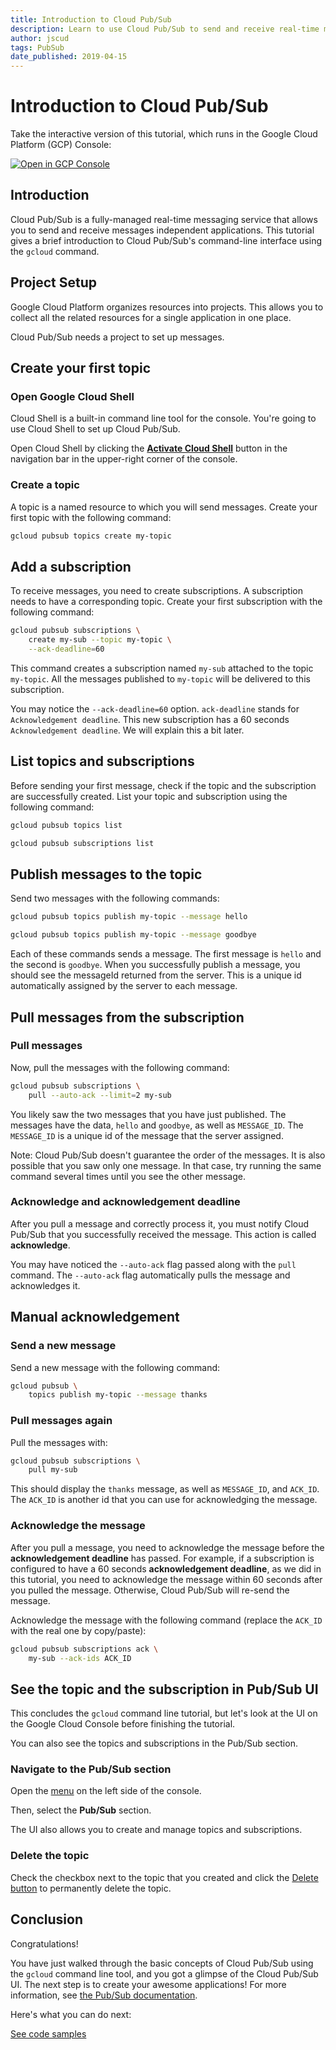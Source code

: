 ```yaml
---
title: Introduction to Cloud Pub/Sub
description: Learn to use Cloud Pub/Sub to send and receive real-time messages.
author: jscud
tags: PubSub
date_published: 2019-04-15
---
```


# Introduction to Cloud Pub/Sub

<walkthrough-tutorial-url url="https://cloud.google.com/pubsub/quickstart-console"></walkthrough-tutorial-url>

<walkthrough-devshell-precreate></walkthrough-devshell-precreate>

<walkthrough-alt>
Take the interactive version of this tutorial, which runs in the Google Cloud Platform (GCP) Console:

[![Open in GCP Console](https://walkthroughs.googleusercontent.com/tutorial/resources/open-in-console-button.svg)](https://console.cloud.google.com/getting-started?walkthrough_tutorial_id=pubsub_quickstart)

</walkthrough-alt>

## Introduction

Cloud Pub/Sub is a fully-managed real-time messaging service that allows you to
send and receive messages independent applications. This tutorial gives a brief
introduction to Cloud Pub/Sub's command-line interface using the `gcloud`
command.

## Project Setup

Google Cloud Platform organizes resources into projects. This allows you to
collect all the related resources for a single application in one place.

Cloud Pub/Sub needs a project to set up messages.

<walkthrough-project-setup></walkthrough-project-setup>

## Create your first topic

### Open Google Cloud Shell

Cloud Shell is a built-in command line tool for the console. You're going to use
Cloud Shell to set up Cloud Pub/Sub.

Open Cloud Shell by clicking the
<walkthrough-cloud-shell-icon></walkthrough-cloud-shell-icon>
[**Activate Cloud Shell**][spotlight-open-devshell] button in the navigation bar in the upper-right corner of the console.

### Create a topic

A topic is a named resource to which you will send messages. Create your first
topic with the following command:

```bash
gcloud pubsub topics create my-topic
```

## Add a subscription

To receive messages, you need to create subscriptions. A subscription needs to
have a corresponding topic. Create your first subscription with the following
command:

```bash
gcloud pubsub subscriptions \
    create my-sub --topic my-topic \
    --ack-deadline=60
```

This command creates a subscription named `my-sub` attached to the topic
`my-topic`. All the messages published to `my-topic` will be delivered to this
subscription.

You may notice the `--ack-deadline=60` option. `ack-deadline` stands for
`Acknowledgement deadline`. This new subscription has a 60 seconds
`Acknowledgement deadline`. We will explain this a bit later.

## List topics and subscriptions

Before sending your first message, check if the topic and the subscription are
successfully created. List your topic and subscription using the following
command:

```bash
gcloud pubsub topics list
```

```bash
gcloud pubsub subscriptions list
```

## Publish messages to the topic

Send two messages with the following commands:

```bash
gcloud pubsub topics publish my-topic --message hello
```

```bash
gcloud pubsub topics publish my-topic --message goodbye
```

Each of these commands sends a message. The first message is `hello` and the
second is `goodbye`. When you successfully publish a message, you should see the
messageId returned from the server. This is a unique id automatically assigned
by the server to each message.

## Pull messages from the subscription

### Pull messages

Now, pull the messages with the following command:

```bash
gcloud pubsub subscriptions \
    pull --auto-ack --limit=2 my-sub
```

You likely saw the two messages that you have just published. The messages have
the data, `hello` and `goodbye`, as well as `MESSAGE_ID`. The `MESSAGE_ID` is a
unique id of the message that the server assigned.

Note: Cloud Pub/Sub doesn't guarantee the order of the messages. It is also
possible that you saw only one message. In that case, try running the same
command several times until you see the other message.

### Acknowledge and acknowledgement deadline

After you pull a message and correctly process it, you must notify Cloud Pub/Sub
that you successfully received the message. This action is called
**acknowledge**.

You may have noticed the `--auto-ack` flag passed along with the `pull` command.
The `--auto-ack` flag automatically pulls the message and acknowledges it.

## Manual acknowledgement

### Send a new message

Send a new message with the following command:

```bash
gcloud pubsub \
    topics publish my-topic --message thanks
```

### Pull messages again

Pull the messages with:

```bash
gcloud pubsub subscriptions \
    pull my-sub
```

This should display the `thanks` message, as well as `MESSAGE_ID`, and `ACK_ID`.
The `ACK_ID` is another id that you can use for acknowledging the message.

### Acknowledge the message

After you pull a message, you need to acknowledge the message before the
**acknowledgement deadline** has passed. For example, if a subscription is
configured to have a 60 seconds **acknowledgement deadline**, as we did in this
tutorial, you need to acknowledge the message within 60 seconds after you pulled
the message. Otherwise, Cloud Pub/Sub will re-send the message.

Acknowledge the message with the following command (replace the `ACK_ID` with
the real one by copy/paste):

```bash
gcloud pubsub subscriptions ack \
    my-sub --ack-ids ACK_ID
```

## See the topic and the subscription in Pub/Sub UI

This concludes the `gcloud` command line tutorial, but let's look at the UI on
the Google Cloud Console before finishing the tutorial.

You can also see the topics and subscriptions in the Pub/Sub section.

### Navigate to the Pub/Sub section

Open the [menu][spotlight-console-menu] on the left side of the console.

Then, select the **Pub/Sub** section.

<walkthrough-menu-navigation sectionId="CLOUDPUBSUB_SECTION"></walkthrough-menu-navigation>

The UI also allows you to create and manage topics and subscriptions.

### Delete the topic

Check the checkbox next to the topic that you created and click the [Delete
button][spotlight-delete-button] to permanently delete the topic.

## Conclusion

Congratulations!

<walkthrough-conclusion-trophy></walkthrough-conclusion-trophy>

You have just walked through the basic concepts of Cloud
Pub/Sub using the `gcloud` command line tool, and you got a glimpse of the Cloud
Pub/Sub UI. The next step is to create your awesome applications! For more
information, see [the Pub/Sub documentation][pubsub-docs].

Here's what you can do next:

[See code
samples](https://cloud.google.com/pubsub/docs/quickstart-client-libraries)

[pubsub-docs]: https://cloud.google.com/pubsub/docs/
[spotlight-console-menu]: walkthrough://spotlight-pointer?spotlightId=console-nav-menu
[spotlight-delete-button]: walkthrough://spotlight-pointer?cssSelector=.p6n-icon-delete
[spotlight-open-devshell]: walkthrough://spotlight-pointer?spotlightId=devshell-activate-button
